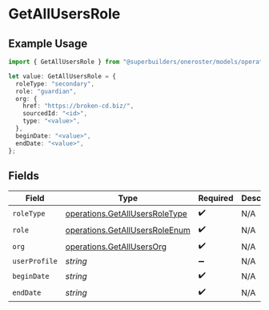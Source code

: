 # GetAllUsersRole

## Example Usage

```typescript
import { GetAllUsersRole } from "@superbuilders/oneroster/models/operations";

let value: GetAllUsersRole = {
  roleType: "secondary",
  role: "guardian",
  org: {
    href: "https://broken-cd.biz/",
    sourcedId: "<id>",
    type: "<value>",
  },
  beginDate: "<value>",
  endDate: "<value>",
};
```

## Fields

| Field                                                                            | Type                                                                             | Required                                                                         | Description                                                                      |
| -------------------------------------------------------------------------------- | -------------------------------------------------------------------------------- | -------------------------------------------------------------------------------- | -------------------------------------------------------------------------------- |
| `roleType`                                                                       | [operations.GetAllUsersRoleType](../../models/operations/getallusersroletype.md) | :heavy_check_mark:                                                               | N/A                                                                              |
| `role`                                                                           | [operations.GetAllUsersRoleEnum](../../models/operations/getallusersroleenum.md) | :heavy_check_mark:                                                               | N/A                                                                              |
| `org`                                                                            | [operations.GetAllUsersOrg](../../models/operations/getallusersorg.md)           | :heavy_check_mark:                                                               | N/A                                                                              |
| `userProfile`                                                                    | *string*                                                                         | :heavy_minus_sign:                                                               | N/A                                                                              |
| `beginDate`                                                                      | *string*                                                                         | :heavy_check_mark:                                                               | N/A                                                                              |
| `endDate`                                                                        | *string*                                                                         | :heavy_check_mark:                                                               | N/A                                                                              |